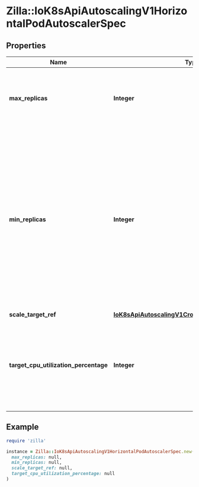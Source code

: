 # Zilla::IoK8sApiAutoscalingV1HorizontalPodAutoscalerSpec

## Properties

| Name | Type | Description | Notes |
| ---- | ---- | ----------- | ----- |
| **max_replicas** | **Integer** | upper limit for the number of pods that can be set by the autoscaler; cannot be smaller than MinReplicas. |  |
| **min_replicas** | **Integer** | minReplicas is the lower limit for the number of replicas to which the autoscaler can scale down.  It defaults to 1 pod.  minReplicas is allowed to be 0 if the alpha feature gate HPAScaleToZero is enabled and at least one Object or External metric is configured.  Scaling is active as long as at least one metric value is available. | [optional] |
| **scale_target_ref** | [**IoK8sApiAutoscalingV1CrossVersionObjectReference**](IoK8sApiAutoscalingV1CrossVersionObjectReference.md) |  |  |
| **target_cpu_utilization_percentage** | **Integer** | target average CPU utilization (represented as a percentage of requested CPU) over all the pods; if not specified the default autoscaling policy will be used. | [optional] |

## Example

```ruby
require 'zilla'

instance = Zilla::IoK8sApiAutoscalingV1HorizontalPodAutoscalerSpec.new(
  max_replicas: null,
  min_replicas: null,
  scale_target_ref: null,
  target_cpu_utilization_percentage: null
)
```

